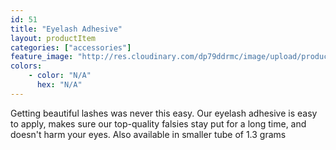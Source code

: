 ```yaml
---
id: 51
title: "Eyelash Adhesive"
layout: productItem
categories: ["accessories"]
feature_image: "http://res.cloudinary.com/dp79ddrmc/image/upload/products/eyelashAdhesive.jpg"
colors:
    - color: "N/A"
      hex: "N/A"
---
```

Getting beautiful lashes was never this easy. Our eyelash adhesive is easy to apply, makes sure our top-quality falsies stay put for a long time, and doesn't harm your eyes. Also available in smaller tube of 1.3 grams